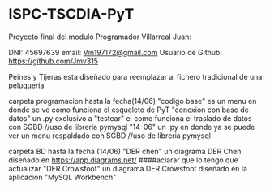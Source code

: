 # ISPC-TSCDIA-PyT
Proyecto final del modulo Programador 
Villarreal Juan:

DNI: 45697639
email: Vin197172@gmail.com
Usuario de Github: https://github.com/Jmv315

Peines y Tijeras esta diseñado para reemplazar al fichero tradicional de una peluqueria 

carpeta programacion hasta la fecha(14/06)
"codigo base" es un menu en donde se ve como funciona el esqueleto de PyT
"conexion con base de datos" un .py exclusivo a "testear" el como funciona el traslado de datos con SGBD //uso de libreria pymysql
"14-06" un .py en donde ya se puede ver un menu respaldado con SGBD //uso de libreria pymysql

carpeta BD hasta la fecha (14/06)
"DER chen" un diagrama DER Chen diseñado en https://app.diagrams.net/ ####aclarar que lo tengo que actualizar 
"DER Crowsfoot" un diagrama DER Crowsfoot diseñado en la aplicacion "MySQL Workbench"
